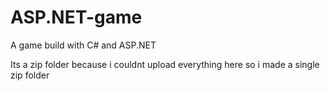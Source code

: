 # ASP.NET-game
A game build with C# and ASP.NET

Its a zip folder because i couldnt upload everything here so i made a single zip folder

